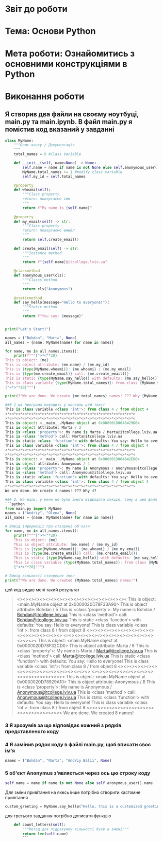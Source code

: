# Звіт до роботи
# Тема: Основи Python
# Мета роботи: Ознайомитись з основними конструкціями в Python

# Виконання роботи

## Я створив два файли на своєму ноутбуці, main.py та main.ipynb. В файл main.py я помістив код вказаний у завданні

```python
class MyName:
    """Опис класу / Документація
    """
    total_names = 0 #Class Variable

    def __init__(self, name=None) -> None:
        self.name = name if name is not None else self.anonymous_user().name #Class attributes / Instance variables
        MyName.total_names += 1 #modify class variable
        self.my_id = self.total_names

    @property
    def whoami(self): 
        """Class property
        return: повертаємо імя 
        """
        return f"My name is {self.name}"
    
    @property
    def my_email(self) -> str:
        """Class property
        return: повертаємо емейл
        """
        return self.create_email()
    
    def create_email(self) -> str:
        """Instance method
        """
        return f"{self.name}@itcollege.lviv.ua"

    @classmethod
    def anonymous_user(cls):
        """Classs method
        """
        return cls("Anonymous")
    
    @staticmethod
    def say_hello(message="Hello to everyone!"):
        """Static method
        """
        return f"You say: {message}"


print("Let's Start!")

names = ("Bohdan", "Marta", None)
all_names = {name: MyName(name) for name in names}

for name, me in all_names.items():
    print(f"""{">*<"*20}
This is object: {me} 
This is object attribute: {me.name} / {me.my_id}
This is {type(MyName.whoami)}: {me.whoami} / {me.my_email}
This is {type(me.create_email)} call: {me.create_email()}
This is static {type(MyName.say_hello)} with defaults: {me.say_hello()} 
This is class variable {type(MyName.total_names)}: from class {MyName.total_names} / from object {me.total_names}
{"<*>"*20}""")

print(f"We are done. We create {me.total_names} names! ??? Why {MyName.total_names}?")```

### 1 ця програма виводить у консоль цей текст
This is class variable <class 'int'>: from class 4 / from object 4
<*><*><*><*><*><*><*><*><*><*><*><*><*><*><*><*><*><*><*><*>
>*<>*<>*<>*<>*<>*<>*<>*<>*<>*<>*<>*<>*<>*<>*<>*<>*<>*<>*<>*<
This is object: <__main__.MyName object at 0x000001D0646429D0> 
This is object attribute: Marta / 2
This is <class 'property'>: My name is Marta / Marta@itcollege.lviv.ua
This is <class 'method'> call: Marta@itcollege.lviv.ua
This is static <class 'function'> with defaults: You say: Hello to everyone! 
This is class variable <class 'int'>: from class 4 / from object 4
<*><*><*><*><*><*><*><*><*><*><*><*><*><*><*><*><*><*><*><*>
>*<>*<>*<>*<>*<>*<>*<>*<>*<>*<>*<>*<>*<>*<>*<>*<>*<>*<>*<>*<
This is object: <__main__.MyName object at 0x000001D064642ED0>
This is object attribute: Anonymous / 4
This is <class 'property'>: My name is Anonymous / Anonymous@itcollege.lviv.ua
This is <class 'method'> call: Anonymous@itcollege.lviv.ua
This is static <class 'function'> with defaults: You say: Hello to everyone!
This is class variable <class 'int'>: from class 4 / from object 4
<*><*><*><*><*><*><*><*><*><*><*><*><*><*><*><*><*><*><*><*>
We are done. We create 4 names! ??? Why 4?

### 2. На жаль, у мене не було змоги відвідати лекцію, тому в цей файл я ввів свої приклади
```python
from main.py import MyName
names = ("Andriy", "Olena", None)
all_names = {name: MyName(name) for name in names}

# Вивід інформації про створені об'єкти
for name, me in all_names.items():
    print(f"""{">*<"*20}
    This is object: {me} 
    This is object attribute: {me.name} / {me.my_id}
    This is {type(MyName.whoami)}: {me.whoami} / {me.my_email}
    This is {type(me.create_email)} call: {me.create_email()}
    This is static {type(MyName.say_hello)} with defaults: {me.say_hello()} 
    This is class variable {type(MyName.total_names)}: from class {MyName.total_names} / from object {me.total_names}
    {"<*>"*20}""")

# Вивід кількості створених імен
print(f"We are done. We created {MyName.total_names} names!")
```

цей код видав мені такий результат
>*<>*<>*<>*<>*<>*<>*<>*<>*<>*<>*<>*<>*<>*<>*<>*<>*<>*<>*<>*<
    This is object: <main.MyName object at 0x0000020D78F33A90> 
    This is object attribute: Bohdan / 5
    This is <class 'property'>: My name is Bohdan / Bohdan@itcollege.lviv.ua
    This is <class 'method'> call: Bohdan@itcollege.lviv.ua
    This is static <class 'function'> with defaults: You say: Hello to everyone! 
    This is class variable <class 'int'>: from class 8 / from object 8
    <*><*><*><*><*><*><*><*><*><*><*><*><*><*><*><*><*><*><*><*>
>*<>*<>*<>*<>*<>*<>*<>*<>*<>*<>*<>*<>*<>*<>*<>*<>*<>*<>*<>*<
    This is object: <main.MyName object at 0x0000020D78F32CD0> 
    This is object attribute: Marta / 6
    This is <class 'property'>: My name is Marta / Marta@itcollege.lviv.ua
    This is <class 'method'> call: Marta@itcollege.lviv.ua
    This is static <class 'function'> with defaults: You say: Hello to everyone! 
    This is class variable <class 'int'>: from class 8 / from object 8
    <*><*><*><*><*><*><*><*><*><*><*><*><*><*><*><*><*><*><*><*>
>*<>*<>*<>*<>*<>*<>*<>*<>*<>*<>*<>*<>*<>*<>*<>*<>*<>*<>*<>*<
    This is object: <main.MyName object at 0x0000020D78929A10> 
    This is object attribute: Anonymous / 8
    This is <class 'property'>: My name is Anonymous / Anonymous@itcollege.lviv.ua
    This is <class 'method'> call: Anonymous@itcollege.lviv.ua
    This is static <class 'function'> with defaults: You say: Hello to everyone! 
    This is class variable <class 'int'>: from class 8 / from object 8
    <*><*><*><*><*><*><*><*><*><*><*><*><*><*><*><*><*><*><*><*>
We are done. We created 8 names!


### 3 Я зрозумів за що відповідає кожний з рядків представленого коду
### 4 Я замінив рядок коду в файлі main.py, щоб вписати своє ім'я
```python
names = ("Bohdan", "Marta", "Andriy Balii", None)
```
### 
### 5 об'єкт Anonymus з'являється через ось цю строку коду
```python
self.name = name if name is not None else self.anonymous_user().name
```
Для зміни привітання на якесь інше потрібно створити кастомне привітання
```python
custom_greeting = MyName.say_hello("Hello, this is a customized greeting!")
```

для третього завдання потрібно дописати функцію 
```python
    def count_letters(self):
        """Метод для підрахунку кількості букв в імені"""
        return len(self.name)
        ```
    